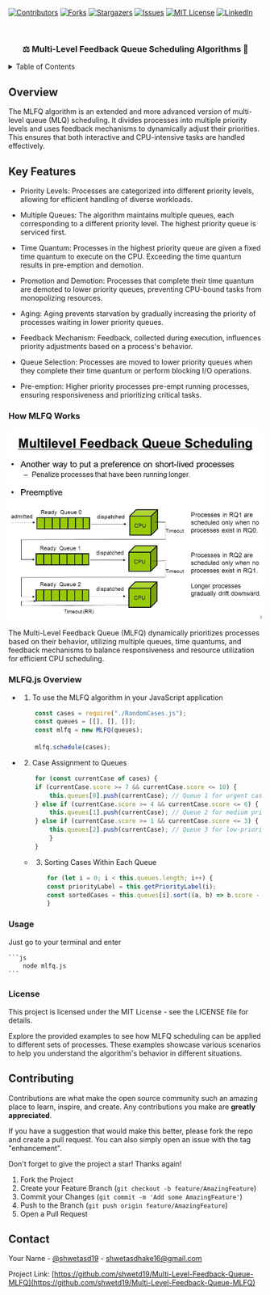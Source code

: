 <!-- <a name="readme-top"></a> -->

[![Contributors][contributors-shield]][contributors-url]
[![Forks][forks-shield]][forks-url]
[![Stargazers][stars-shield]][stars-url]
[![Issues][issues-shield]][issues-url]
[![MIT License][license-shield]][license-url]
[![LinkedIn][linkedin-shield]][linkedin-url]

<!-- PROJECT LOGO -->
<br />
<div align="center">
  <!-- <a href="https://github.com/shwetd19/Multi-Level-Feedback-Queue-MLFQ">
    <img src="assets/logo.png" alt="Logo" width="80" height="80">
  </a> -->

  <h3 align="center">⚖️ Multi-Level Feedback Queue Scheduling Algorithms 🤝</h3>

  <!-- <p align="center">
    <br />
    <a href="http://teamastra11.s3-website.ap-south-1.amazonaws.com/">View Demo</a>
    ·
    <a href="https://docs.google.com/presentation/d/1FDaz4M6ED_Oz6jcyGZHyW-h4kZSaLAuO/edit?usp=drive_link&ouid=116699501435276510266&rtpof=true&sd=true">Presentation</a>
    ·
    <a href="https://drive.google.com/drive/folders/1iUGJxHoagjhL-X1v2oy8iKhF5pipARp7">Project Files</a>
  </p> -->
</div>

<!-- TABLE OF CONTENTS -->
<details>
  <summary>Table of Contents</summary>
  <ol>
    <li>
      <a href="#about-the-project">Overview</a>
      <!-- <ul>
        <li><a href="#built-with">Built With</a></li>
      </ul> -->
    </li>
    <li>
      <a href="#getting-started">Key Features</a>
      <!-- <ul>
        <li><a href="#prerequisites">Prerequisites</a></li>
        <li><a href="#installation">Installation</a></li>
      </ul> -->
    </li>
    <li><a href="#usage">How MLFQ Works</a></li>
    <li><a href="#roadmap">Usage</a></li>
    <li><a href="#contributing">Examples</a></li>
    <li><a href="#contact">License</a></li>
    <!-- <li><a href="#acknowledgments">Acknowledgments</a></li> -->
  </ol>
</details>

<!-- ABOUT THE PROJECT -->

## Overview


The MLFQ algorithm is an extended and more advanced version of multi-level queue (MLQ) scheduling. It divides processes into multiple priority levels and uses feedback mechanisms to dynamically adjust their priorities. This ensures that both interactive and CPU-intensive tasks are handled effectively.


## Key Features

- Priority Levels: Processes are categorized into different priority levels, allowing for efficient handling of diverse workloads.

- Multiple Queues: The algorithm maintains multiple queues, each corresponding to a different priority level. The highest priority queue is serviced first.

- Time Quantum: Processes in the highest priority queue are given a fixed time quantum to execute on the CPU. Exceeding the time quantum results in pre-emption and demotion.

- Promotion and Demotion: Processes that complete their time quantum are demoted to lower priority queues, preventing CPU-bound tasks from monopolizing resources.

- Aging: Aging prevents starvation by gradually increasing the priority of processes waiting in lower priority queues.

- Feedback Mechanism: Feedback, collected during execution, influences priority adjustments based on a process's behavior.

- Queue Selection: Processes are moved to lower priority queues when they complete their time quantum or perform blocking I/O operations.

- Pre-emption: Higher priority processes pre-empt running processes, ensuring responsiveness and prioritizing critical tasks.

<!-- <p align="right">(<a href="#readme-top">back to top</a>)</p> -->

### How MLFQ Works

[![Product Name Screen Shot][product-screenshot]](https://example.com)

The Multi-Level Feedback Queue (MLFQ) dynamically prioritizes processes based on their behavior, utilizing multiple queues, time quantums, and feedback mechanisms to balance responsiveness and resource utilization for efficient CPU scheduling.

### MLFQ.js Overview


- 1. To use the MLFQ algorithm in your JavaScript application
    ```js
        const cases = require("./RandomCases.js");
        const queues = [[], [], []];
        const mlfq = new MLFQ(queues);

        mlfq.schedule(cases);
    ```
- 2. Case Assignment to Queues
    ```js
        for (const currentCase of cases) {
        if (currentCase.score >= 7 && currentCase.score <= 10) {
            this.queues[0].push(currentCase); // Queue 1 for urgent cases (7-10)
        } else if (currentCase.score >= 4 && currentCase.score <= 6) {
            this.queues[1].push(currentCase); // Queue 2 for medium priority cases (4-6)
        } else if (currentCase.score >= 1 && currentCase.score <= 3) {
            this.queues[2].push(currentCase); // Queue 3 for low-priority cases (1-3)
            }
        }
    ```
  - 3. Sorting Cases Within Each Queue
    ```js
        for (let i = 0; i < this.queues.length; i++) {
        const priorityLabel = this.getPriorityLabel(i);
        const sortedCases = this.queues[i].sort((a, b) => b.score - a.score);
        }
    ```

### Usage

Just go to your terminal and enter

    ```js
        node mlfq.js
    ```

### License
This project is licensed under the MIT License - see the LICENSE file for details.

Explore the provided examples to see how MLFQ scheduling can be applied to different sets of processes. These examples showcase various 
scenarios to help you understand the algorithm's behavior in different situations. 



<!-- CONTRIBUTING -->

## Contributing

Contributions are what make the open source community such an amazing place to learn, inspire, and create. Any contributions you make are **greatly appreciated**.

If you have a suggestion that would make this better, please fork the repo and create a pull request. You can also simply open an issue with the tag "enhancement".

Don't forget to give the project a star! Thanks again!

1. Fork the Project
2. Create your Feature Branch (`git checkout -b feature/AmazingFeature`)
3. Commit your Changes (`git commit -m 'Add some AmazingFeature'`)
4. Push to the Branch (`git push origin feature/AmazingFeature`)
5. Open a Pull Request


<!-- CONTACT -->

## Contact

Your Name - [@shwetasd19](https://twitter.com/shwetasd19) - shwetasdhake16@gmail.com

Project Link: [https://github.com/shwetd19/Multi-Level-Feedback-Queue-MLFQ](https://github.com/shwetd19/Multi-Level-Feedback-Queue-MLFQ)


<!-- MARKDOWN LINKS & IMAGES -->
<!-- https://www.markdownguide.org/basic-syntax/#reference-style-links -->

[contributors-shield]: https://img.shields.io/github/contributors/shwetd19/Multi-Level-Feedback-Queue-MLFQ.svg?style=for-the-badge
[contributors-url]: https://github.com/shwetd19/Multi-Level-Feedback-Queue-MLFQ/graphs/contributors
[forks-shield]: https://img.shields.io/github/forks/shwetd19/Multi-Level-Feedback-Queue-MLFQ.svg?style=for-the-badge
[forks-url]: https://github.com/shwetd19/Multi-Level-Feedback-Queue-MLFQ/network/members
[stars-shield]: https://img.shields.io/github/stars/shwetd19/Multi-Level-Feedback-Queue-MLFQ.svg?style=for-the-badge
[stars-url]: https://github.com/shwetd19/Multi-Level-Feedback-Queue-MLFQ/stargazers
[issues-shield]: https://img.shields.io/github/issues/shwetd19/Multi-Level-Feedback-Queue-MLFQ.svg?style=for-the-badge
[issues-url]: https://github.com/shwetd19/Multi-Level-Feedback-Queue-MLFQ/issues
[license-shield]: https://img.shields.io/github/license/shwetd19/Multi-Level-Feedback-Queue-MLFQ.svg?style=for-the-badge
[license-url]: https://github.com/shwetd19/Multi-Level-Feedback-Queue-MLFQ/blob/main/License.txt
[linkedin-shield]: https://img.shields.io/badge/-LinkedIn-black.svg?style=for-the-badge&logo=linkedin&colorB=555
[linkedin-url]: https://www.linkedin.com/in/shwetas-dhake/
[product-screenshot]: ./assets/images.jpg
[Next.js]: https://img.shields.io/badge/next.js-000000?style=for-the-badge&logo=nextdotjs&logoColor=white
[Next-url]: https://nextjs.org/
[React.js]: https://img.shields.io/badge/React-20232A?style=for-the-badge&logo=react&logoColor=61DAFB
[Node.js]: https://img.shields.io/badge/Node.js-43853D?style=for-the-badge&logo=node.js&logoColor=white
[MongoDB]: https://img.shields.io/badge/MongoDB-47A248?style=for-the-badge&logo=mongodb&logoColor=white
[Express.js]: https://img.shields.io/badge/Express.js-000000?style=for-the-badge&logo=express&logoColor=white
[VertexAI]: https://img.shields.io/badge/Vertex%20AI-4285F4?style=for-the-badge&logo=google-cloud&logoColor=white
[React-url]: https://reactjs.org/
[Node-url]: https://your-node-url.com
[MongoDB-url]: https://your-mongodb-url.com
[Express-url]: https://your-express-url.com
[VertexAI-url]: https://your-vertex-ai-url.com
[Svelte.dev]: https://img.shields.io/badge/Svelte-4A4A55?style=for-the-badge&logo=svelte&logoColor=FF3E00
[Svelte-url]: https://svelte.dev/
[Laravel.com]: https://img.shields.io/badge/Laravel-FF2D20?style=for-the-badge&logo=laravel&logoColor=white
[Laravel-url]: https://laravel.com
[Bootstrap.com]: https://img.shields.io/badge/Bootstrap-563D7C?style=for-the-badge&logo=bootstrap&logoColor=white
[Bootstrap-url]: https://getbootstrap.com
[JQuery.com]: https://img.shields.io/badge/jQuery-0769AD?style=for-the-badge&logo=jquery&logoColor=white
[JQuery-url]: https://jquery.com
